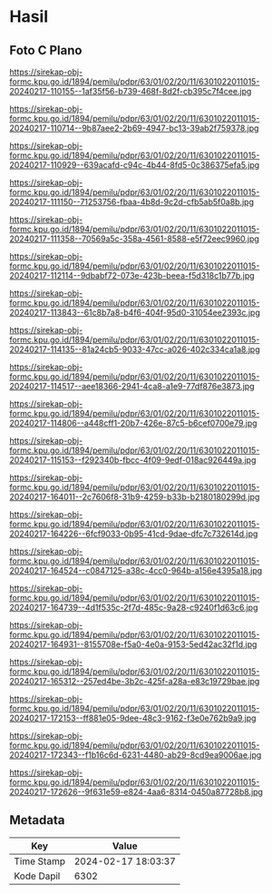 # Hasil

## Foto C Plano

https://sirekap-obj-formc.kpu.go.id/1894/pemilu/pdpr/63/01/02/20/11/6301022011015-20240217-110155--1af35f56-b739-468f-8d2f-cb395c7f4cee.jpg

https://sirekap-obj-formc.kpu.go.id/1894/pemilu/pdpr/63/01/02/20/11/6301022011015-20240217-110714--9b87aee2-2b69-4947-bc13-39ab2f759378.jpg

https://sirekap-obj-formc.kpu.go.id/1894/pemilu/pdpr/63/01/02/20/11/6301022011015-20240217-110929--639acafd-c94c-4b44-8fd5-0c386375efa5.jpg

https://sirekap-obj-formc.kpu.go.id/1894/pemilu/pdpr/63/01/02/20/11/6301022011015-20240217-111150--71253756-fbaa-4b8d-9c2d-cfb5ab5f0a8b.jpg

https://sirekap-obj-formc.kpu.go.id/1894/pemilu/pdpr/63/01/02/20/11/6301022011015-20240217-111358--70569a5c-358a-4561-8588-e5f72eec9960.jpg

https://sirekap-obj-formc.kpu.go.id/1894/pemilu/pdpr/63/01/02/20/11/6301022011015-20240217-112114--9dbabf72-073e-423b-beea-f5d318c1b77b.jpg

https://sirekap-obj-formc.kpu.go.id/1894/pemilu/pdpr/63/01/02/20/11/6301022011015-20240217-113843--61c8b7a8-b4f6-404f-95d0-31054ee2393c.jpg

https://sirekap-obj-formc.kpu.go.id/1894/pemilu/pdpr/63/01/02/20/11/6301022011015-20240217-114135--81a24cb5-9033-47cc-a026-402c334ca1a8.jpg

https://sirekap-obj-formc.kpu.go.id/1894/pemilu/pdpr/63/01/02/20/11/6301022011015-20240217-114517--aee18366-2941-4ca8-a1e9-77df876e3873.jpg

https://sirekap-obj-formc.kpu.go.id/1894/pemilu/pdpr/63/01/02/20/11/6301022011015-20240217-114806--a448cff1-20b7-426e-87c5-b6cef0700e79.jpg

https://sirekap-obj-formc.kpu.go.id/1894/pemilu/pdpr/63/01/02/20/11/6301022011015-20240217-115153--f292340b-fbcc-4f09-9edf-018ac926449a.jpg

https://sirekap-obj-formc.kpu.go.id/1894/pemilu/pdpr/63/01/02/20/11/6301022011015-20240217-164011--2c7606f8-31b9-4259-b33b-b2180180299d.jpg

https://sirekap-obj-formc.kpu.go.id/1894/pemilu/pdpr/63/01/02/20/11/6301022011015-20240217-164226--6fcf9033-0b95-41cd-9dae-dfc7c732614d.jpg

https://sirekap-obj-formc.kpu.go.id/1894/pemilu/pdpr/63/01/02/20/11/6301022011015-20240217-164524--c0847125-a38c-4cc0-964b-a156e4395a18.jpg

https://sirekap-obj-formc.kpu.go.id/1894/pemilu/pdpr/63/01/02/20/11/6301022011015-20240217-164739--4d1f535c-2f7d-485c-9a28-c9240f1d63c6.jpg

https://sirekap-obj-formc.kpu.go.id/1894/pemilu/pdpr/63/01/02/20/11/6301022011015-20240217-164931--8155708e-f5a0-4e0a-9153-5ed42ac32f1d.jpg

https://sirekap-obj-formc.kpu.go.id/1894/pemilu/pdpr/63/01/02/20/11/6301022011015-20240217-165312--257ed4be-3b2c-425f-a28a-e83c19729bae.jpg

https://sirekap-obj-formc.kpu.go.id/1894/pemilu/pdpr/63/01/02/20/11/6301022011015-20240217-172153--ff881e05-9dee-48c3-9162-f3e0e762b9a9.jpg

https://sirekap-obj-formc.kpu.go.id/1894/pemilu/pdpr/63/01/02/20/11/6301022011015-20240217-172343--f1b16c6d-6231-4480-ab29-8cd9ea9006ae.jpg

https://sirekap-obj-formc.kpu.go.id/1894/pemilu/pdpr/63/01/02/20/11/6301022011015-20240217-172626--9f631e59-e824-4aa6-8314-0450a87728b8.jpg


## Metadata

| Key        | Value               |
| ---------- | ------------------- |
| Time Stamp | 2024-02-17 18:03:37 |
| Kode Dapil | 6302                |



